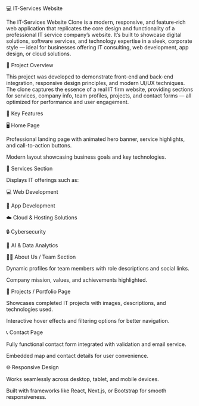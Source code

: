 💻 IT-Services Website 

The IT-Services Website Clone is a modern, responsive, and feature-rich web application that replicates the core design and functionality of a professional IT service company’s website.
It’s built to showcase digital solutions, software services, and technology expertise in a sleek, corporate style — ideal for businesses offering IT consulting, web development, app design, or cloud solutions.

🚀 Project Overview

This project was developed to demonstrate front-end and back-end integration, responsive design principles, and modern UI/UX techniques.
The clone captures the essence of a real IT firm website, providing sections for services, company info, team profiles, projects, and contact forms — all optimized for performance and user engagement.

🔹 Key Features

🖥️ Home Page

Professional landing page with animated hero banner, service highlights, and call-to-action buttons.

Modern layout showcasing business goals and key technologies.

🧩 Services Section

Displays IT offerings such as:

💻 Web Development

📱 App Development

☁️ Cloud & Hosting Solutions

🔒 Cybersecurity

🧠 AI & Data Analytics

👨‍💼 About Us / Team Section

Dynamic profiles for team members with role descriptions and social links.

Company mission, values, and achievements highlighted.

📂 Projects / Portfolio Page

Showcases completed IT projects with images, descriptions, and technologies used.

Interactive hover effects and filtering options for better navigation.

📞 Contact Page

Fully functional contact form integrated with validation and email service.

Embedded map and contact details for user convenience.

🌐 Responsive Design

Works seamlessly across desktop, tablet, and mobile devices.

Built with frameworks like React, Next.js, or Bootstrap for smooth responsiveness.
